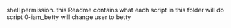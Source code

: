 shell permission. this Readme contains what each script in this folder will do
script 0-iam_betty will change user to betty
